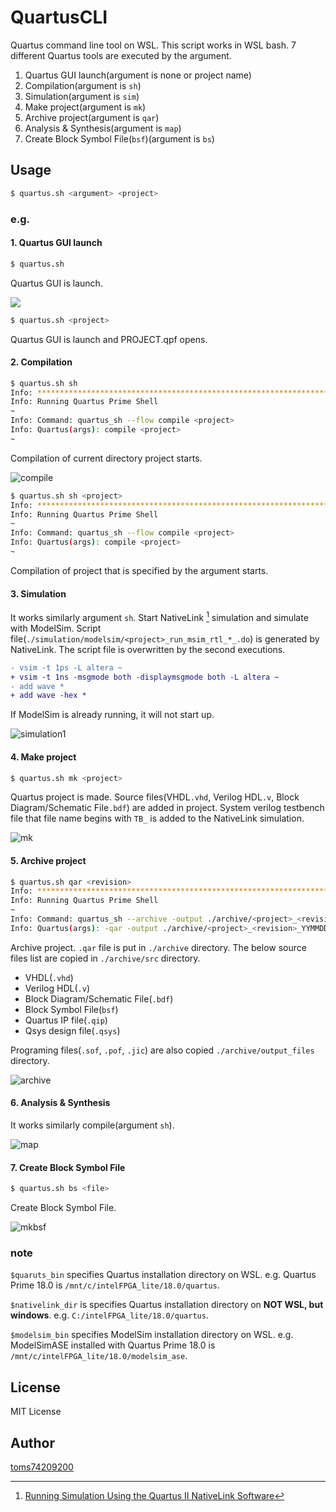 # QuartusCLI

Quartus command line tool on WSL. This script works in WSL bash. 7 different Quartus tools are executed by the argument.

1. Quartus GUI launch(argument is none or project name)
1. Compilation(argument is `sh`)
1. Simulation(argument is `sim`)
1. Make project(argument is `mk`)
1. Archive project(argument is `qar`)
1. Analysis & Synthesis(argument is `map`)
1. Create Block Symbol File(`bsf`)(argument is `bs`)

## Usage

```bash
$ quartus.sh <argument> <project>
```

### e.g.

#### 1. Quartus GUI launch

```bash
$ quartus.sh
```

Quartus GUI is launch.

![](./fig/launch.gif)

```bash
$ quartus.sh <project>
```

Quartus GUI is launch and PROJECT.qpf opens.

#### 2. Compilation

```bash
$ quartus.sh sh
Info: *******************************************************************
Info: Running Quartus Prime Shell
~
Info: Command: quartus_sh --flow compile <project>
Info: Quartus(args): compile <project>
~
```

Compilation of current directory project starts.

![compile](./fig/compile.gif)

```bash
$ quartus.sh sh <project>
Info: *******************************************************************
Info: Running Quartus Prime Shell
~
Info: Command: quartus_sh --flow compile <project>
Info: Quartus(args): compile <project>
~
```

Compilation of project that is specified by the argument starts.

#### 3. Simulation

It works similarly argument `sh`. Start NativeLink [^1] simulation and simulate with ModelSim. Script file(`./simulation/modelsim/<project>_run_msim_rtl_*_.do`) is generated by NativeLink. The script file is overwritten by the second executions.

```diff
- vsim -t 1ps -L altera ~
+ vsim -t 1ns -msgmode both -displaymsgmode both -L altera ~
- add wave *
+ add wave -hex *
```

If ModelSim is already running, it will not start up.

[^1]:[Running Simulation Using the Quartus II NativeLink Software](https://www.intel.com/content/www/us/en/programmable/support/support-resources/design-examples/design-software/simulation/modelsim/simulation-nativelink-howto.html?wapkw=nativelink)

![simulation1](./fig/simulation1.gif)

#### 4. Make project

```bash
$ quartus.sh mk <project>
```

Quartus project is made. Source files(VHDL`.vhd`, Verilog HDL`.v`, Block Diagram/Schematic File`.bdf`) are added in project. System verilog testbench file that file name begins with `TB_` is added to the NativeLink simulation.

![mk](./fig/mk.gif)

#### 5. Archive project

```bash
$ quartus.sh qar <revision>
Info: *******************************************************************
Info: Running Quartus Prime Shell
~
Info: Command: quartus_sh --archive -output ./archive/<project>_<revision>_YYMMDD/<project>_<revision>_YYMMDD PROJECT
Info: Quartus(args): -qar -output ./archive/<project>_<revision>_YYMMDD/<project>_<revision>_YYMMDD <project>
```

Archive project. `.qar` file is put in `./archive` directory. The below source files list are copied in `./archive/src` directory.

- VHDL(`.vhd`)
- Verilog HDL(`.v`)
- Block Diagram/Schematic File(`.bdf`)
- Block Symbol File(`bsf`)
- Quartus IP file(`.qip`)
- Qsys design file(`.qsys`)

 Programing files(`.sof`, `.pof`, `.jic`) are also copied `./archive/output_files` directory.

![archive](./fig/archive.gif)

#### 6. Analysis & Synthesis

It works similarly compile(argument `sh`).

![map](./fig/map.gif)

#### 7. Create Block Symbol File

```bash
$ quartus.sh bs <file>
```

Create Block Symbol File.

![mkbsf](./fig/mkbsf.gif)

### note

`$quaruts_bin` specifies Quartus installation directory on WSL. e.g. Quartus Prime 18.0 is `/mnt/c/intelFPGA_lite/18.0/quartus`. 

`$nativelink_dir` is  specifies Quartus installation directory on **NOT WSL, but windows**. e.g. `C:/intelFPGA_lite/18.0/quartus`.

`$modelsim_bin` specifies ModelSim installation directory on WSL. e.g. ModelSimASE installed with Quartus Prime 18.0 is `/mnt/c/intelFPGA_lite/18.0/modelsim_ase`. 

## License

MIT License

## Author

[toms74209200](<https://github.com/toms74209200>)